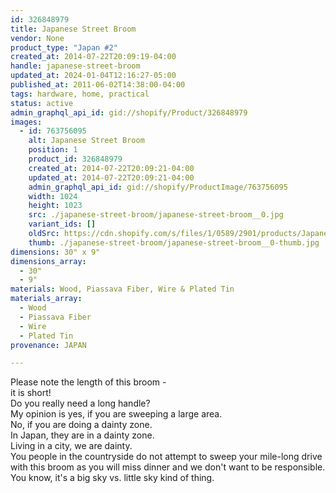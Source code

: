 ```yaml
---
id: 326848979
title: Japanese Street Broom
vendor: None
product_type: "Japan #2"
created_at: 2014-07-22T20:09:19-04:00
handle: japanese-street-broom
updated_at: 2024-01-04T12:16:27-05:00
published_at: 2011-06-02T14:38:00-04:00
tags: hardware, home, practical
status: active
admin_graphql_api_id: gid://shopify/Product/326848979
images:
  - id: 763756095
    alt: Japanese Street Broom
    position: 1
    product_id: 326848979
    created_at: 2014-07-22T20:09:21-04:00
    updated_at: 2014-07-22T20:09:21-04:00
    admin_graphql_api_id: gid://shopify/ProductImage/763756095
    width: 1024
    height: 1023
    src: ./japanese-street-broom/japanese-street-broom__0.jpg
    variant_ids: []
    oldSrc: https://cdn.shopify.com/s/files/1/0589/2901/products/Japanese-Street-Broom_1.jpeg?v=1406074161
    thumb: ./japanese-street-broom/japanese-street-broom__0-thumb.jpg
dimensions: 30" x 9"
dimensions_array:
  - 30"
  - 9"
materials: Wood, Piassava Fiber, Wire & Plated Tin
materials_array:
  - Wood
  - Piassava Fiber
  - Wire
  - Plated Tin
provenance: JAPAN

---
```


Please note the length of this broom -  
it is short!  
Do you really need a long handle?  
My opinion is yes, if you are sweeping a large area.  
No, if you are doing a dainty zone.  
In Japan, they are in a dainty zone.  
Living in a city, we are dainty.  
You people in the countryside do not attempt to sweep your mile-long drive  
with this broom as you will miss dinner and we don't want to be responsible.  
You know, it's a big sky vs. little sky kind of thing.